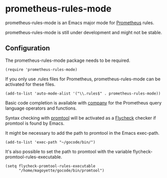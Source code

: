 # prometheus-rules-mode

prometheus-rules-mode is an Emacs major mode for [Prometheus](https://prometheus.io/) rules.

prometheus-rules-mode is still under development and might not be stable.

## Configuration

The prometheus-rules-mode package needs to be required.

```elisp
(require 'prometheus-rules-mode)
```

If you only use .rules files for Prometheus, prometheus-rules-mode can be activated for these files.

```elisp
(add-to-list 'auto-mode-alist '("\\.rules$" . prometheus-rules-mode))
```

Basic code completion is available with [company](http://company-mode.github.io/) for the Prometheus query language operators and functions.

Syntax checking with [promtool](https://github.com/prometheus/prometheus/tree/master/cmd/promtool) will be activated as a [Flycheck](http://www.flycheck.org) checker if promtool is found by Emacs.

It might be necessary to add the path to promtool in the Emacs exec-path.

```elisp
(add-to-list 'exec-path "~/gocode/bin/")
```

It's also possible to set the path to promtool with the variable flycheck-promtool-rules-executable.

```elisp
(setq flycheck-promtool-rules-executable
      "/home/magoyette/gocode/bin/promtool")
```

